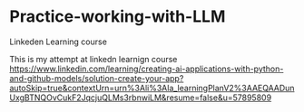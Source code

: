 # Practice-working-with-LLM
Linkeden Learning  course

This is my attempt at linkedn learnign course https://www.linkedin.com/learning/creating-ai-applications-with-python-and-github-models/solution-create-your-app?autoSkip=true&contextUrn=urn%3Ali%3Ala_learningPlanV2%3AAEQAADunUxgBTNQOvCukF2JqcjuQLMs3rbnwiLM&resume=false&u=57895809


